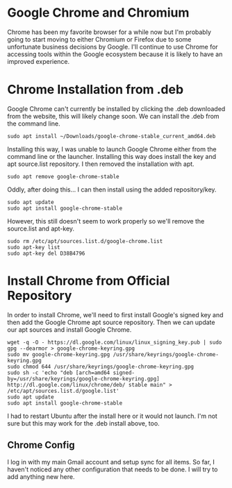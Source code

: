 # Google Chrome and Chromium
Chrome has been my favorite browser for a while now but I'm probably going to start moving to either Chromium or Firefox due to some unfortunate business decisions by Google.
I'll continue to use Chrome for accessing tools within the Google ecosystem because it is likely to have an improved experience.

# Chrome Installation from .deb
Google Chrome can't currently be installed by clicking the .deb downloaded from the website, this will likely change soon.
We can install the .deb from the command line.
```
sudo apt install ~/Downloads/google-chrome-stable_current_amd64.deb
```
Installing this way, I was unable to launch Google Chrome either from the command line or the launcher. Installing this way does install the key and apt source.list repository. I then removed the installation with apt.
```
sudo apt remove google-chrome-stable
```
Oddly, after doing this... I can then install using the added repository/key.
```
sudo apt update
sudo apt install google-chrome-stable
```
However, this still doesn't seem to work properly so we'll remove the source.list and apt-key.
```
sudo rm /etc/apt/sources.list.d/google-chrome.list
sudo apt-key list
sudo apt-key del D38B4796
```

# Install Chrome from Official Repository

In order to install Chrome, we'll need to first install Google's signed key and then add the Google Chrome apt source repository. Then we can update our apt sources and install Google Chrome.
```
wget -q -O - https://dl.google.com/linux/linux_signing_key.pub | sudo gpg --dearmor > google-chrome-keyring.gpg
sudo mv google-chrome-keyring.gpg /usr/share/keyrings/google-chrome-keyring.gpg
sudo chmod 644 /usr/share/keyrings/google-chrome-keyring.gpg
sudo sh -c 'echo "deb [arch=amd64 signed-by=/usr/share/keyrings/google-chrome-keyring.gpg] http://dl.google.com/linux/chrome/deb/ stable main" > /etc/apt/sources.list.d/google.list'
sudo apt update
sudo apt install google-chrome-stable
```
I had to restart Ubuntu after the install here or it would not launch. I'm not sure but this may work for the .deb install above, too.

## Chrome Config
I log in with my main Gmail account and setup sync for all items. So far, I haven't noticed any other configuration that needs to be done. I will try to add anything new here.
